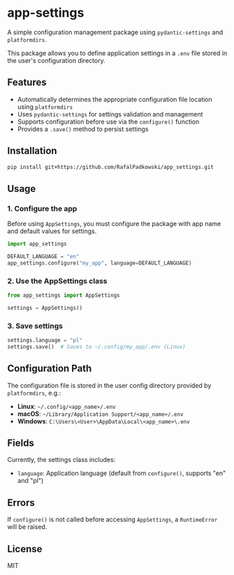 # app-settings

A simple configuration management package using `pydantic-settings` and `platformdirs`.

This package allows you to define application settings in a `.env` file stored in the user's configuration directory.

## Features

- Automatically determines the appropriate configuration file location using `platformdirs`
- Uses `pydantic-settings` for settings validation and management
- Supports configuration before use via the `configure()` function
- Provides a `.save()` method to persist settings

## Installation

```bash
pip install git+https://github.com/RafalPadkowski/app_settings.git
```

## Usage

### 1. Configure the app

Before using `AppSettings`, you must configure the package with app name and default values for settings.

```python
import app_settings

DEFAULT_LANGUAGE = "en"
app_settings.configure("my_app", language=DEFAULT_LANGUAGE)
```

### 2. Use the AppSettings class

```python
from app_settings import AppSettings

settings = AppSettings()
```

### 3. Save settings

```python
settings.language = "pl"
settings.save()  # Saves to ~/.config/my_app/.env (Linux)
```

## Configuration Path

The configuration file is stored in the user config directory provided by `platformdirs`, e.g.:

- **Linux**: `~/.config/<app_name>/.env`
- **macOS**: `~/Library/Application Support/<app_name>/.env`
- **Windows**: `C:\Users\<User>\AppData\Local\<app_name>\.env`

## Fields

Currently, the settings class includes:

- `language`: Application language (default from `configure()`, supports "en" and "pl")

## Errors

If `configure()` is not called before accessing `AppSettings`, a `RuntimeError` will be raised.

## License

MIT
